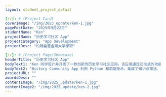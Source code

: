 ```yaml
---
layout: student_project_detail

[//]: # (Project Card)
coverImage: "/img/2025_update/ken-1.jpg"
pagePostDate: "2025年9月22日"
studentName: "Ken"
projectName: "历史学习社区 App"
projectCategory: "App Development"
projectDesc: "约翰霍普金斯大学录取"

[//]: # (Project Page/Showcase)
headerTitle: "历史学习社区 App"
bodyText1: "Ken 同学设计并开发了一款创新的历史学习社区应用。该应用通过互动式的功能和知识点整合，让学生能够在轻松的氛围中学习历史知识。用户可以在平台内完成学习任务、参与讨论交流、查看资料推送，从而把枯燥的历史学习转化为有趣的社交化体验。这一项目不仅展现了 Ken 将技术与人文相结合的独特视角，也凭借突出的创意和成果，助力他成功录取约翰霍普金斯大学（JHU）。"
bodyText2: "History Community App 利用 Python 和前端技术，集成了知识点推送、互动答题、学习打卡、社区交流等功能。它不仅解决了历史学习过程中的枯燥问题，还通过任务化和社群机制提升了学习的积极性和沉浸感。该项目兼顾实用性与创新性，为学生提供了全新的学习方式，并展现了在跨学科融合方面的探索潜力，也成为 Ken 获得名校青睐的重要亮点。"
projectURL: ""
awardsDesc: ""
contentImage: "/img/2025_update/ken-1.jpg"
contentImage2: "/img/2025_update/ken-2.jpg"
---
```

